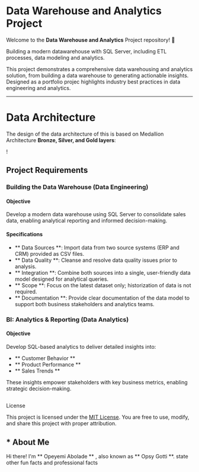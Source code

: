 # **Data Warehouse and Analytics Project**
Welcome to the **Data Warehouse and Analytics** Project repository! 🚀


Building a modern datawarehouse with SQL Server, including ETL processes, data modeling and analytics.

This project demonstrates a comprehensive data warehousing and analytics solution, from building a data warehouse to generating actionable insights. Designed as a portfolio projec
highlights industry best practices in data engineering and analytics.

---

# Data Architecture
The design of the data architecture of this is based on Medallion Architecture **Bronze, Silver, and Gold layers**:

!


## Project Requirements

### Building the Data Warehouse (Data Engineering)

#### Objective
Develop a modern data warehouse using SQL Server to consolidate sales data, enabling analytical reporting and informed decision-making.

#### Specifications
- ** Data Sources **: Import data from two source systems (ERP and CRM) provided as CSV files.
- ** Data Quality **: Cleanse and resolve data quality issues prior to analysis.
- ** Integration **: Combine both sources into a single, user-friendly data model designed for analytical queries.
- ** Scope **: Focus on the latest dataset only; historization of data is not required.
- ** Documentation **: Provide clear documentation of the data model to support both business stakeholders and analytics teams.

### BI: Analytics & Reporting (Data Analytics)

#### Objective
Develop SQL-based analytics to deliver detailed insights into:
- ** Customer Behavior **
- ** Product Performance **
- ** Sales Trends **

These insights empower stakeholders with key business metrics, enabling strategic decision-making.

##

License

This project is licensed under the [MIT License](LICENSE). You are free to use, modify, and share this project with proper attribution.

## * About Me

Hi there! I'm ** Opeyemi Abolade ** , also known as ** Opsy Gotti **. state other fun facts and professional facts
